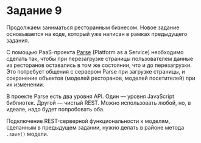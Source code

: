 
# Задание 9

Продолжаем заниматься ресторанным бизнесом. Новое задание основывается на коде, который уже написан в рамках предыдущего задания.

С помощью PaaS-проекта [Parse](https://www.parse.com/docs/js_guide) (Platform as a Service) необходимо сделать так, чтобы при перезагрузке страницы пользователем данные из ресторанов оставались в том же состоянии, что и до перезагрузки. Это потребует общения с сервером Parse при загрузке страницы, и сохранение объектов (моделей ресторанов, моделей посетителей) при их изменении.

В проекте Parse есть два уровня API. Один — уровня JavaScript библиотек. Другой — чистый REST. Можно использовать любой, но, в идеале, надо будет попробовать оба.

Подключение REST-серверной функциональности к моделям, сделанным в предыдущем задании, нужно делать в районе метода `.save()` модели.

